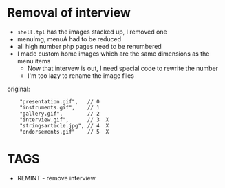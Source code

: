 # Removal of interview

* `shell.tpl` has the images stacked up, I removed one
* menuImg, menuA had to be reduced
* all high number php pages need to be renumbered
* I made custom home images which are the same dimensions as the menu items
  * Now that intervew is out, I need special code to rewrite the number
  * I'm too lazy to rename the image files


original:
```
    "presentation.gif",   // 0
    "instruments.gif",    // 1
    "gallery.gif",        // 2
    "interview.gif",      // 3  X
    "stringsarticle.jpg", // 4  X
    "endorsements.gif"    // 5  X
```



# TAGS
* REMINT - remove interview
